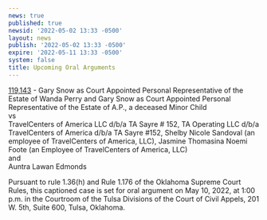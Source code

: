 ```yaml
---
news: true
published: true
newsid: '2022-05-02 13:33 -0500'
layout: news
publish: '2022-05-02 13:33 -0500'
expire: '2022-05-11 13:33 -0500'
system: false
title: Upcoming Oral Arguments
---
```

[119,143](http://www.oscn.net/dockets/GetCaseInformation.aspx?db=appellate&number=119143) - Gary Snow as Court Appointed Personal Representative  of the Estate of Wanda Perry and Gary Snow as Court Appointed Personal Representative of the Estate of A.P., a deceased Minor Child   
vs  
TravelCenters of America LLC d/b/a TA Sayre # 152, TA Operating LLC d/b/a TravelCenters of America d/b/a TA Sayre #152, Shelby Nicole Sandoval (an employee of TravelCenters of America, LLC), Jasmine Thomasina Noemi Foote (an Employee of TravelCenters of America, LLC)  
and  
Auntra Lawan Edmonds

Pursuant to rule 1.36(h) and Rule 1.176 of the Oklahoma Supreme Court Rules, this captioned case is set for oral argument on May 10, 2022, at 1:00 p.m. in the Courtroom of the Tulsa Divisions of the Court of Civil Appels, 201 W. 5th, Suite 600, Tulsa, Oklahoma.
